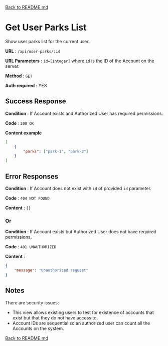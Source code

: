 [Back to README.md](../../README.md)

# Get User Parks List

Show user parks list for the current user.

**URL** : `/api/user-parks/:id`

**URL Parameters** : `id=[integer]` where `id` is the ID of the Account on the
server.

**Method** : `GET`

**Auth required** : YES

## Success Response

**Condition** : If Account exists and Authorized User has required permissions.

**Code** : `200 OK`

**Content example**

```json
[
    {
        "parks": ["park-1", "park-2"]
    }
]
```

## Error Responses

**Condition** : If Account does not exist with `id` of provided `id` parameter.

**Code** : `404 NOT FOUND`

**Content** : `{}`

### Or

**Condition** : If Account exists but Authorized User does not have required
permissions.

**Code** : `401 UNAUTHORIZED`

**Content** :

```json
{
    "message": "Unauthorized request"
}
```

## Notes

There are security issues:

* This view allows existing users to test for existence of accounts that exist
    but that they do not have access to.
* Account IDs are sequential so an authorized user can count all the Accounts
    on the system.

[Back to README.md](../../README.md)
